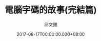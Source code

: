 ---
issue: 237
title: 電腦字碼的故事(完結篇)
author: 邱文錫
date: 2017-08-17T00:00:00.000+08:00
topic: 懷想
difficulty: 1
wikidata: Q98095637
wikidata_link: https://www.wikidata.org/wiki/Q98095637
---